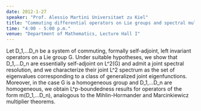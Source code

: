 ```yaml
---
date: 2012-1-27
speaker: "Prof. Alessio Martini Universitaet zu Kiel"
title: "Commuting differential operators on Lie groups and spectral multipliers"
time: "4:00 - 5:00 p.m." 
venue: "Department of Mathematics, Lecture Hall I"
---
```

Let D_1,...D_n be a system of commuting, formally self-adjoint, left invariant operators on a Lie group G. Under suitable hypotheses, we show that D_1,...D_n are essentially self-adjoint on L^2(G) and admit a joint spectral resolution, and we characterize their joint L^2 spectrum as the set of eigenvalues corresponding to a class of generalized joint eigenfunctions. Moreover, in the case G is a homogeneous group and D_1,...D_n are homogeneous, we obtain L^p-boundedness results for operators of the form m(D_1,...D_n), analogous to the Mihlin-Hormander and Marcinkiewicz multiplier theorems.

